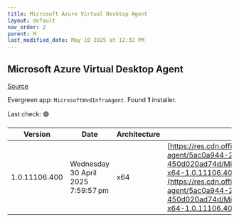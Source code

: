 ```yaml
---
title: Microsoft Azure Virtual Desktop Agent
layout: default
nav_order: 2
parent: M
last_modified_date: May 10 2025 at 12:32 PM
---
```


## Microsoft Azure Virtual Desktop Agent

[Source](https://learn.microsoft.com/en-us/azure/virtual-desktop/add-session-hosts-host-pool?tabs=portal%2Cgui#register-session-hosts-to-a-host-pool)

Evergreen app: `MicrosoftWvdInfraAgent`. Found **1** installer.

Last check: 🟢

| Version       | Date                               | Architecture | URI                                                                                                                                                                                                                                                                                                      |
| ------------- | ---------------------------------- | ------------ | -------------------------------------------------------------------------------------------------------------------------------------------------------------------------------------------------------------------------------------------------------------------------------------------------------- |
| 1.0.11106.400 | Wednesday 30 April 2025 7:59:57 pm | x64          | [https://res.cdn.office.net/s01-remote-desktop-agent/5ac0a944-216a-4ab8-839d-450d020ad74d/Microsoft.RDInfra.RDAgent.Installer-x64-1.0.11106.400.msi](https://res.cdn.office.net/s01-remote-desktop-agent/5ac0a944-216a-4ab8-839d-450d020ad74d/Microsoft.RDInfra.RDAgent.Installer-x64-1.0.11106.400.msi) |
